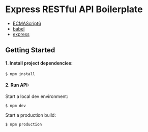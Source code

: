 # Express RESTful API Boilerplate


- [ECMAScript6](https://developer.mozilla.org/en-US/docs/Web/JavaScript/New_in_JavaScript/ECMAScript_6_support_in_Mozilla)
- [babel](https://babeljs.io/)
- [express](http://expressjs.com/)

## Getting Started

#### 1. Install project dependencies:

```
$ npm install
```

#### 2. Run API:

Start a local dev environment:

```
$ npm dev
```

Start a production build:

```
$ npm production
```

